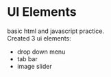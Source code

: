 # UI Elements

basic html and javascript practice.  
Created 3 ui elements:

- drop down menu
- tab bar
- image slider
